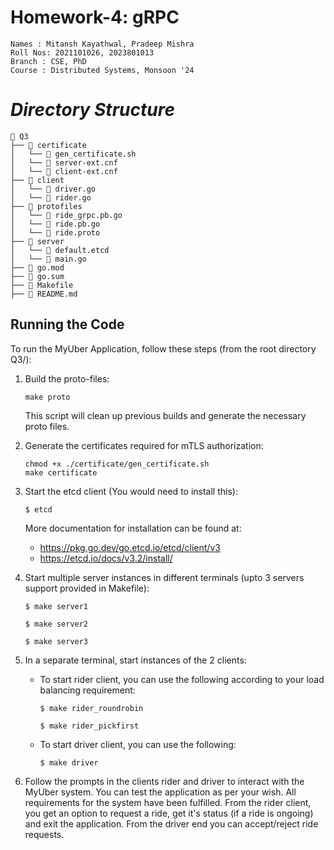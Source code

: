 # Homework-4: gRPC

```
Names : Mitansh Kayathwal, Pradeep Mishra
Roll Nos: 2021101026, 2023801013
Branch : CSE, PhD
Course : Distributed Systems, Monsoon '24
```

# **_Directory Structure_**

```
📁 Q3
├── 📁 certificate
│   └── 📄 gen_certificate.sh
│   └── 📄 server-ext.cnf
│   └── 📄 client-ext.cnf
├── 📁 client
│   └── 📄 driver.go
│   └── 📄 rider.go
├── 📁 protofiles
│   └── 📄 ride_grpc.pb.go
│   └── 📄 ride.pb.go
│   └── 📄 ride.proto
├── 📁 server
│   └── 📄 default.etcd
│   └── 📄 main.go
├── 📄 go.mod
├── 📄 go.sum
├── 📄 Makefile
├── 📄 README.md
```

## Running the Code

To run the MyUber Application, follow these steps (from the root directory Q3/):

1. Build the proto-files:
   ```
   make proto
   ```
   
   This script will clean up previous builds and generate the necessary proto files.

2. Generate the certificates required for mTLS authorization:
   ```
   chmod +x ./certificate/gen_certificate.sh
   make certificate
   ```

3. Start the etcd client (You would need to install this):
    ```
    $ etcd
    ```

    More documentation for installation can be found at:
    - https://pkg.go.dev/go.etcd.io/etcd/client/v3
    - https://etcd.io/docs/v3.2/install/


2. Start multiple server instances in different terminals (upto 3 servers support provided in Makefile):
   ```
   $ make server1
   ```

   ```
   $ make server2
   ```

   ```
   $ make server3
   ```

3. In a separate terminal, start instances of the 2 clients:

   - To start rider client, you can use the following according to your load balancing requirement:
        ```
        $ make rider_roundrobin
        ```

        ```
        $ make rider_pickfirst
        ```

    - To start driver client, you can use the following:
        ```
        $ make driver
        ```

5. Follow the prompts in the clients rider and driver to interact with the MyUber system. You can test the application as per your wish. All requirements for the system have been fulfilled. From the rider client, you get an option to request a ride, get it's status (if a ride is ongoing) and exit the application. From the driver end you can accept/reject ride requests.